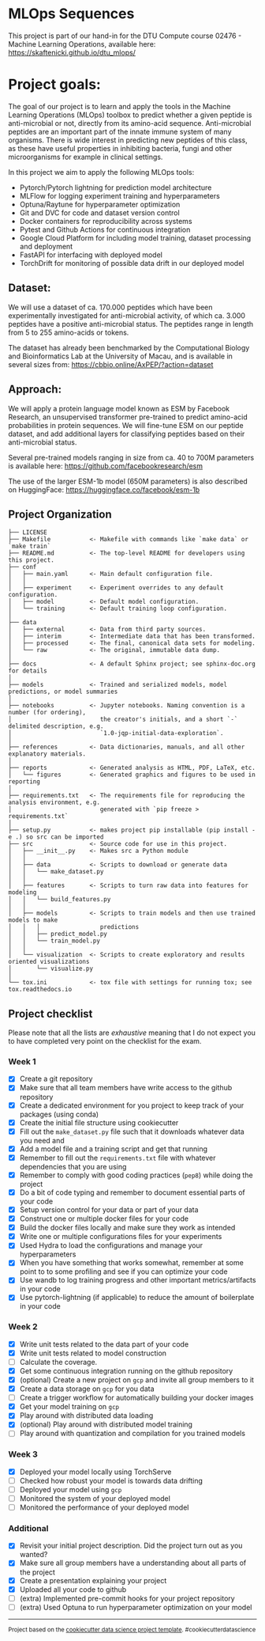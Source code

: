 MLOps Sequences
==============================

This project is part of our hand-in for the DTU Compute course 02476 - Machine Learning Operations, available here:
https://skaftenicki.github.io/dtu_mlops/

# Project goals:
The goal of our project is to learn and apply the tools in the Machine Learning Operations (MLOps) toolbox to predict whether a given peptide is anti-microbial or not, directly from its amino-acid sequence. Anti-microbial peptides are an important part of the innate immune system of many organisms. There is wide interest in predicting new peptides of this class, as these have useful properties in inhibiting bacteria, fungi and other microorganisms for example in clinical settings. 

In this project we aim to apply the following MLOps tools:
- Pytorch/Pytorch lightning for prediction model architecture
- MLFlow for logging experiment training and hyperparameters
- Optuna/Raytune for hyperparameter optimization
- Git and DVC for code and dataset version control
- Docker containers for reproducibility across systems
- Pytest and Github Actions for continuous integration
- Google Cloud Platform for including model training, dataset processing and deployment
- FastAPI for interfacing with deployed model
- TorchDrift for monitoring of possible data drift in our deployed model

## Dataset:
We will use a dataset of ca. 170.000 peptides which have been experimentally investigated for anti-microbial activity, of which ca. 3.000 peptides have a positive anti-microbial status. The peptides range in length from 5 to 255 amino-acids or tokens.

The dataset has already been benchmarked by the Computational Biology and Bioinformatics Lab at the University of Macau, and is available in several sizes from: 
https://cbbio.online/AxPEP/?action=dataset

## Approach:
We will apply a protein language model known as ESM by Facebook Research, an unsupervised transformer pre-trained to predict amino-acid probabilities in protein sequences. We will fine-tune ESM on our peptide dataset, and add additional layers for classifying peptides based on their anti-microbial status.

Several pre-trained models ranging in size from ca. 40 to 700M parameters is available here:
https://github.com/facebookresearch/esm

The use of the larger ESM-1b model (650M parameters) is also described on HuggingFace:
https://huggingface.co/facebook/esm-1b


Project Organization
------------

    ├── LICENSE
    ├── Makefile           <- Makefile with commands like `make data` or `make train`
    ├── README.md          <- The top-level README for developers using this project.
    ├── conf
    │   ├── main.yaml      <- Main default configuration file.
    │   │
    │   ├── experiment     <- Experiment overrides to any default configuration.
    │   ├── model          <- Default model configuration.
    │   └── training       <- Default training loop configuration.
    │
    ├── data
    │   ├── external       <- Data from third party sources.
    │   ├── interim        <- Intermediate data that has been transformed.
    │   ├── processed      <- The final, canonical data sets for modeling.
    │   └── raw            <- The original, immutable data dump.
    │
    ├── docs               <- A default Sphinx project; see sphinx-doc.org for details
    │
    ├── models             <- Trained and serialized models, model predictions, or model summaries
    │
    ├── notebooks          <- Jupyter notebooks. Naming convention is a number (for ordering),
    │                         the creator's initials, and a short `-` delimited description, e.g.
    │                         `1.0-jqp-initial-data-exploration`.
    │
    ├── references         <- Data dictionaries, manuals, and all other explanatory materials.
    │
    ├── reports            <- Generated analysis as HTML, PDF, LaTeX, etc.
    │   └── figures        <- Generated graphics and figures to be used in reporting
    │
    ├── requirements.txt   <- The requirements file for reproducing the analysis environment, e.g.
    │                         generated with `pip freeze > requirements.txt`
    │
    ├── setup.py           <- makes project pip installable (pip install -e .) so src can be imported
    ├── src                <- Source code for use in this project.
    │   ├── __init__.py    <- Makes src a Python module
    │   │
    │   ├── data           <- Scripts to download or generate data
    │   │   └── make_dataset.py
    │   │
    │   ├── features       <- Scripts to turn raw data into features for modeling
    │   │   └── build_features.py
    │   │
    │   ├── models         <- Scripts to train models and then use trained models to make
    │   │   │                 predictions
    │   │   ├── predict_model.py
    │   │   └── train_model.py
    │   │
    │   └── visualization  <- Scripts to create exploratory and results oriented visualizations
    │       └── visualize.py
    │
    └── tox.ini            <- tox file with settings for running tox; see tox.readthedocs.io


## Project checklist

Please note that all the lists are *exhaustive* meaning that I do not expect you to have completed very
point on the checklist for the exam.

### Week 1

- [X] Create a git repository
- [X] Make sure that all team members have write access to the github repository
- [X] Create a dedicated environment for you project to keep track of your packages (using conda)
- [X] Create the initial file structure using cookiecutter
- [X] Fill out the `make_dataset.py` file such that it downloads whatever data you need and 
- [X] Add a model file and a training script and get that running
- [X] Remember to fill out the `requirements.txt` file with whatever dependencies that you are using
- [X] Remember to comply with good coding practices (`pep8`) while doing the project
- [X] Do a bit of code typing and remember to document essential parts of your code
- [X] Setup version control for your data or part of your data
- [X] Construct one or multiple docker files for your code
- [X] Build the docker files locally and make sure they work as intended
- [X] Write one or multiple configurations files for your experiments
- [X] Used Hydra to load the configurations and manage your hyperparameters
- [X] When you have something that works somewhat, remember at some point to to some profiling and see if you can optimize your code
- [X] Use wandb to log training progress and other important metrics/artifacts in your code
- [X] Use pytorch-lightning (if applicable) to reduce the amount of boilerplate in your code

### Week 2

- [X] Write unit tests related to the data part of your code
- [X] Write unit tests related to model construction
- [ ] Calculate the coverage.
- [X] Get some continuous integration running on the github repository
- [X] (optional) Create a new project on `gcp` and invite all group members to it
- [X] Create a data storage on `gcp` for you data
- [ ] Create a trigger workflow for automatically building your docker images
- [X] Get your model training on `gcp`
- [X] Play around with distributed data loading
- [X] (optional) Play around with distributed model training
- [ ] Play around with quantization and compilation for you trained models

### Week 3

- [X] Deployed your model locally using TorchServe
- [ ] Checked how robust your model is towards data drifting
- [ ] Deployed your model using `gcp`
- [ ] Monitored the system of your deployed model
- [ ] Monitored the performance of your deployed model

### Additional

- [X] Revisit your initial project description. Did the project turn out as you wanted?
- [X] Make sure all group members have a understanding about all parts of the project
- [X] Create a presentation explaining your project
- [X] Uploaded all your code to github
- [ ] (extra) Implemented pre-commit hooks for your project repository
- [ ] (extra) Used Optuna to run hyperparameter optimization on your model

--------

<p><small>Project based on the <a target="_blank" href="https://drivendata.github.io/cookiecutter-data-science/">cookiecutter data science project template</a>. #cookiecutterdatascience</small></p>
